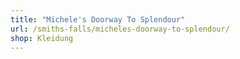 ```yaml
---
title: "Michele's Doorway To Splendour"
url: /smiths-falls/micheles-doorway-to-splendour/
shop: Kleidung
---
```


